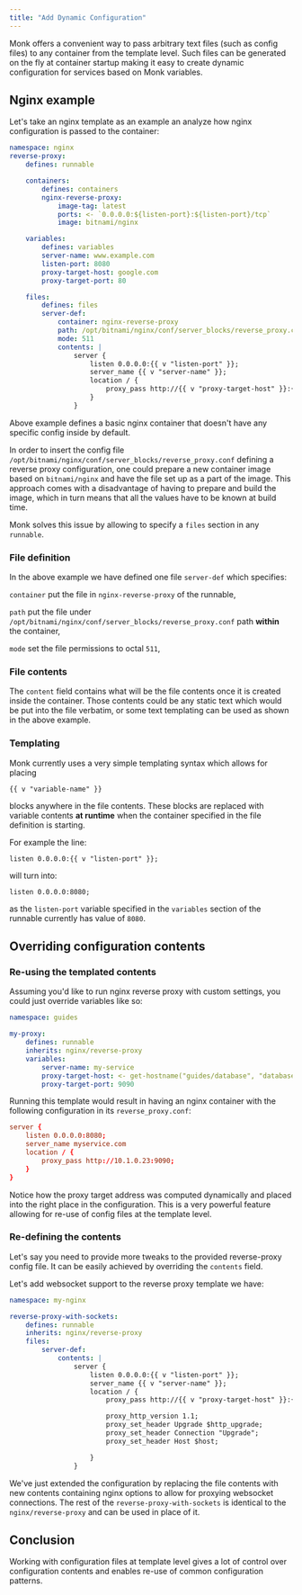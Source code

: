 ```yaml
---
title: "Add Dynamic Configuration"
---
```


Monk offers a convenient way to pass arbitrary text files (such as config files) to any container from the template level. Such files can be generated on the fly at container startup making it easy to create dynamic configuration for services based on Monk variables.

## Nginx example

Let's take an nginx template as an example an analyze how nginx configuration is passed to the container:

```yaml title="nginx.yaml" linenums="1"
namespace: nginx
reverse-proxy:
    defines: runnable

    containers:
        defines: containers
        nginx-reverse-proxy:
            image-tag: latest
            ports: <- `0.0.0.0:${listen-port}:${listen-port}/tcp`
            image: bitnami/nginx

    variables:
        defines: variables
        server-name: www.example.com
        listen-port: 8080
        proxy-target-host: google.com
        proxy-target-port: 80

    files:
        defines: files
        server-def:
            container: nginx-reverse-proxy
            path: /opt/bitnami/nginx/conf/server_blocks/reverse_proxy.conf
            mode: 511
            contents: |
                server {
                    listen 0.0.0.0:{{ v "listen-port" }};
                    server_name {{ v "server-name" }};
                    location / {
                        proxy_pass http://{{ v "proxy-target-host" }}:{{ v "proxy-target-port" }};
                    }
                }
```

Above example defines a basic nginx container that doesn't have any specific config inside by default.

In order to insert the config file `/opt/bitnami/nginx/conf/server_blocks/reverse_proxy.conf` defining a reverse proxy configuration, one could prepare a new container image based on `bitnami/nginx` and have the file set up as a part of the image. This approach comes with a disadvantage of having to prepare and build the image, which in turn means that all the values have to be known at build time.

Monk solves this issue by allowing to specify a `files` section in any `runnable`.

### File definition

In the above example we have defined one file `server-def` which specifies:

`container`
put the file in `nginx-reverse-proxy` of the runnable,

`path`
put the file under `/opt/bitnami/nginx/conf/server_blocks/reverse_proxy.conf` path **within** the container,

`mode`
set the file permissions to octal `511`,

### File contents

The `content` field contains what will be the file contents once it is created inside the container. Those contents could be any static text which would be put into the file verbatim, or some text templating can be used as shown in the above example.

### Templating

Monk currently uses a very simple templating syntax which allows for placing

    {{ v "variable-name" }}

blocks anywhere in the file contents. These blocks are replaced with variable contents **at runtime** when the container specified in the file definition is starting.

For example the line:

    listen 0.0.0.0:{{ v "listen-port" }};

will turn into:

    listen 0.0.0.0:8080;

as the `listen-port` variable specified in the `variables` section of the runnable currently has value of `8080`.

## Overriding configuration contents

### Re-using the templated contents

Assuming you'd like to run nginx reverse proxy with custom settings, you could just override variables like so:

```yaml title="my-proxy.yaml" linenums="1"
namespace: guides

my-proxy:
    defines: runnable
    inherits: nginx/reverse-proxy
    variables:
        server-name: my-service
        proxy-target-host: <- get-hostname("guides/database", "database")
        proxy-target-port: 9090
```

Running this template would result in having an nginx container with the following configuration in its `reverse_proxy.conf`:

```conf title="reverse_proxy.conf" linenums="1"
server {
    listen 0.0.0.0:8080;
    server_name myservice.com
    location / {
        proxy_pass http://10.1.0.23:9090;
    }
}
```

Notice how the proxy target address was computed dynamically and placed into the right place in the configuration. This is a very powerful feature allowing for re-use of config files at the template level.

### Re-defining the contents

Let's say you need to provide more tweaks to the provided reverse-proxy config file. It can be easily achieved by overriding the `contents` field.

Let's add websocket support to the reverse proxy template we have:

```yaml title="my-nginx.yaml" linenums="1"
namespace: my-nginx

reverse-proxy-with-sockets:
    defines: runnable
    inherits: nginx/reverse-proxy
    files:
        server-def:
            contents: |
                server {
                    listen 0.0.0.0:{{ v "listen-port" }};
                    server_name {{ v "server-name" }};
                    location / {
                        proxy_pass http://{{ v "proxy-target-host" }}:{{ v "proxy-target-port" }};

                        proxy_http_version 1.1;
                        proxy_set_header Upgrade $http_upgrade;
                        proxy_set_header Connection "Upgrade";
                        proxy_set_header Host $host;

                    }
                }
```

We've just extended the configuration by replacing the file contents with new contents containing nginx options to allow for proxying websocket connections. The rest of the `reverse-proxy-with-sockets` is identical to the `nginx/reverse-proxy` and can be used in place of it.

## Conclusion

Working with configuration files at template level gives a lot of control over configuration contents and enables re-use of common configuration patterns.
